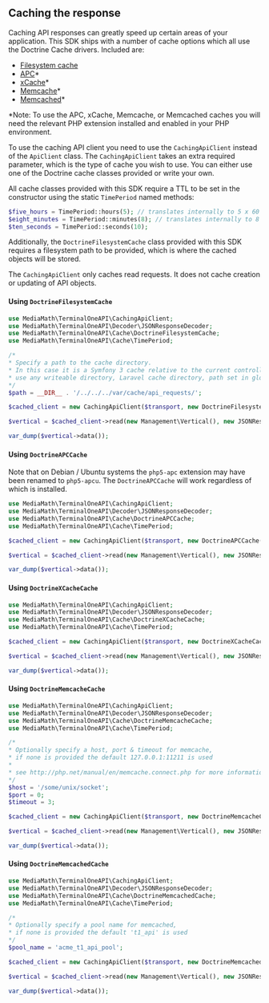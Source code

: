 ## Caching the response <a name="caching"></a>

Caching API responses can greatly speed up certain areas of your application. This SDK ships with a number of cache options which all use the Doctrine Cache drivers. Included are:

- [Filesystem cache](#filesystem)
- [APC](#apc)*
- [xCache](#xcache)*
- [Memcache](#memcache)*
- [Memcached](#memcached)*

*Note: To use the APC, xCache, Memcache, or Memcached caches you will need the relevant PHP extension installed and enabled in your PHP environment.

To use the caching API client you need to use the `CachingApiClient` instead of the `ApiClient` class. The `CachingApiClient` takes an extra required parameter, which is the type of cache you wish to use. You can either use one of the Doctrine cache classes provided or write your own.

All cache classes provided with this SDK require a TTL to be set in the constructor using the static `TimePeriod` named methods:
 
```php
$five_hours = TimePeriod::hours(5); // translates internally to 5 x 60 x 60 seconds.
$eight_minutes = TimePeriod::minutes(8); // translates internally to 8 x 60 seconds.
$ten_seconds = TimePeriod::seconds(10);
```

Additionally, the `DoctrineFilesystemCache` class provided with this SDK requires a filesystem path to be provided, which is where the cached objects will be stored.

The `CachingApiClient` only caches read requests. It does not cache creation or updating of API objects.

#### Using `DoctrineFilesystemCache` <a name="filesystem"></a>

```php
use MediaMath\TerminalOneAPI\CachingApiClient;
use MediaMath\TerminalOneAPI\Decoder\JSONResponseDecoder;
use MediaMath\TerminalOneAPI\Cache\DoctrineFilesystemCache;
use MediaMath\TerminalOneAPI\Cache\TimePeriod;

/*
* Specify a path to the cache directory.
* In this case it is a Symfony 3 cache relative to the current controller but you could 
* use any writeable directory, Laravel cache directory, path set in global config, etc.
*/
$path = __DIR__ . '/../../../var/cache/api_requests/';

$cached_client = new CachingApiClient($transport, new DoctrineFilesystemCache(TimePeriod::hours(1), $path));

$vertical = $cached_client->read(new Management\Vertical(), new JSONResponseDecoder());

var_dump($vertical->data());
```


#### Using `DoctrineAPCCache` <a name="apc"></a>

Note that on Debian / Ubuntu systems the `php5-apc` extension may have been renamed to `php5-apcu`. The `DoctrineAPCCache` will work regardless of which is installed. 

```php
use MediaMath\TerminalOneAPI\CachingApiClient;
use MediaMath\TerminalOneAPI\Decoder\JSONResponseDecoder;
use MediaMath\TerminalOneAPI\Cache\DoctrineAPCCache;
use MediaMath\TerminalOneAPI\Cache\TimePeriod;

$cached_client = new CachingApiClient($transport, new DoctrineAPCCache(TimePeriod::minutes(3));

$vertical = $cached_client->read(new Management\Vertical(), new JSONResponseDecoder());

var_dump($vertical->data());
```


#### Using `DoctrineXCacheCache` <a name="xcache"></a>

```php
use MediaMath\TerminalOneAPI\CachingApiClient;
use MediaMath\TerminalOneAPI\Decoder\JSONResponseDecoder;
use MediaMath\TerminalOneAPI\Cache\DoctrineXCacheCache;
use MediaMath\TerminalOneAPI\Cache\TimePeriod;

$cached_client = new CachingApiClient($transport, new DoctrineXCacheCache(TimePeriod::minutes(3));

$vertical = $cached_client->read(new Management\Vertical(), new JSONResponseDecoder());

var_dump($vertical->data());
```


#### Using `DoctrineMemcacheCache` <a name="memcache"></a>

```php
use MediaMath\TerminalOneAPI\CachingApiClient;
use MediaMath\TerminalOneAPI\Decoder\JSONResponseDecoder;
use MediaMath\TerminalOneAPI\Cache\DoctrineMemcacheCache;
use MediaMath\TerminalOneAPI\Cache\TimePeriod;

/*
* Optionally specify a host, port & timeout for memcache,
* if none is provided the default 127.0.0.1:11211 is used
*
* see http://php.net/manual/en/memcache.connect.php for more information
*/
$host = '/some/unix/socket';
$port = 0;
$timeout = 3;

$cached_client = new CachingApiClient($transport, new DoctrineMemcacheCache(TimePeriod::minutes(3), $host, $port, $timeout));

$vertical = $cached_client->read(new Management\Vertical(), new JSONResponseDecoder());

var_dump($vertical->data());
```


#### Using `DoctrineMemcachedCache` <a name="memcached"></a>

```php
use MediaMath\TerminalOneAPI\CachingApiClient;
use MediaMath\TerminalOneAPI\Decoder\JSONResponseDecoder;
use MediaMath\TerminalOneAPI\Cache\DoctrineMemcachedCache;
use MediaMath\TerminalOneAPI\Cache\TimePeriod;

/*
* Optionally specify a pool name for memcached,
* if none is provided the default 't1_api' is used
*/
$pool_name = 'acme_t1_api_pool';

$cached_client = new CachingApiClient($transport, new DoctrineMemcachedCache(TimePeriod::minutes(3), $pool_name));

$vertical = $cached_client->read(new Management\Vertical(), new JSONResponseDecoder());

var_dump($vertical->data());
```